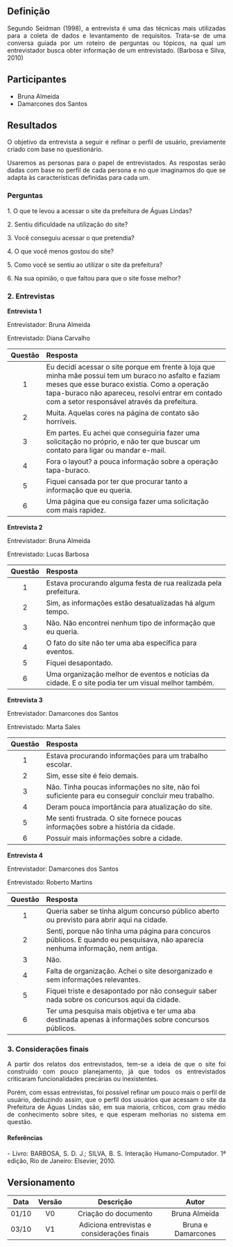 ## Definição
<p align = "justify">
Segundo Seidman (1998), a entrevista é uma das técnicas mais utilizadas para a coleta de dados e levantamento de requisitos. Trata-se de uma conversa guiada por um roteiro de perguntas ou tópicos, na qual um entrevistador busca obter informação de um entrevistado. (Barbosa e Silva, 2010)
</p>

## Participantes
- Bruna Almeida
- Damarcones dos Santos

## Resultados
<p align = "justify">
O objetivo da entrevista a seguir é refinar o perfil de usuário, previamente criado com base no questionário.
</p>
<p align = "justify">
Usaremos as personas para o papel de entrevistados. As respostas serão dadas com base no perfil de cada persona e no que imaginamos do que se adapta às características definidas para cada um.
</p>

### **Perguntas**
<p align = "justify">1. O que te levou a acessar o site da prefeitura de Águas Lindas?</p>
<p align = "justify">2. Sentiu dificuldade na utilização do site?</p>
<p align = "justify">3. Você conseguiu acessar o que pretendia?</p>
<p align = "justify">4. O que você menos gostou do site?</p>
<p align = "justify">5. Como você se sentiu ao utilizar o site da prefeitura?</p>
<p align = "justify">6. Na sua opinião, o que faltou para que o site fosse melhor?</p>


### **2.  Entrevistas**
**Entrevista 1**
<p align = "justify">Entrevistador: Bruna Almeida</p>
<p align = "justify">Entrevistado: Diana Carvalho</p>

|Questão|Resposta|
|:-----:|:-------|
|   1   |Eu decidi acessar o site porque em frente à loja que minha mãe possui tem um buraco no asfalto e faziam meses que esse buraco existia. Como a operação tapa-buraco não apareceu, resolvi entrar em contado com a setor responsável através da prefeitura.|
|   2   |Muita. Aquelas cores na página de contato são horríveis.|
|   3   |Em partes. Eu achei que conseguiria fazer uma solicitação no próprio, e não ter que buscar um contato para ligar ou mandar e-mail.|
|   4   |Fora o layout? a pouca informação sobre a operação tapa-buraco.|
|   5   |Fiquei cansada por ter que procurar tanto a informação que eu queria.
|   6   |Uma página que eu consiga fazer uma solicitação com mais rapidez.|

**Entrevista 2**
<p align = "justify">Entrevistador: Bruna Almeida</p>
<p align = "justify">Entrevistado: Lucas Barbosa</p>

|Questão|Resposta|
|:-----:|:-------|
|   1   |Estava procurando alguma festa de rua realizada pela prefeitura.|
|   2   |Sim, as informações estão desatualizadas há algum tempo.|
|   3   |Não. Não encontrei nenhum tipo de informação que eu queria.|
|   4   |O fato do site não ter uma aba específica para eventos.|
|   5   |Fiquei desapontado.|
|   6   |Uma organização melhor de eventos e notícias da cidade. E o site podia ter um visual melhor também.|

**Entrevista 3**
<p align = "justify">Entrevistador: Damarcones dos Santos</p>
<p align = "justify">Entrevistado: Marta Sales</p>

|Questão|Resposta|
|:-----:|:-------|
|   1   |Estava procurando informações para um trabalho escolar.|
|   2   |Sim, esse site é feio demais.|
|   3   |Não. Tinha poucas informações no site, não foi suficiente para eu conseguir concluir meu trabalho.|
|   4   |Deram pouca importância para atualização do site.|
|   5   |Me senti frustrada. O site fornece poucas informações sobre a história da cidade.|
|   6   |Possuir mais informações sobre a cidade.|

**Entrevista 4**
<p align = "justify">Entrevistador: Damarcones dos Santos</p>
<p align = "justify">Entrevistado: Roberto Martins</p>

|Questão|Resposta|
|:-----:|:-------|
|   1   |Queria saber se tinha algum concurso público aberto ou previsto para abrir aqui na cidade.|
|   2   |Senti, porque não tinha uma página para concuros públicos. E quando eu pesquisava, não aparecia nenhuma informação, nem antiga.|
|   3   |Não.|
|   4   |Falta de organização. Achei o site desorganizado e sem informações relevantes.|
|   5   |Fiquei triste e desapontado por não conseguir saber nada sobre os concursos aqui da cidade.|
|   6   |Ter uma pesquisa mais objetiva e ter uma aba destinada apenas à informações sobre concursos públicos.|

### **3.  Considerações finais**
<div><p align = "justify">
A partir dos relatos dos entrevistados, tem-se a ideia de que o site foi construído com pouco planejamento, já que todos os entrevistados criticaram funcionalidades precárias ou inexistentes.
</p>
<div><p align = "justify">
Porém, com essas entrevistas, foi possível refinar um pouco mais o perfil de usuário, deduzindo assim, que o perfil dos usuários que acessam o site da Prefeitura de Águas Lindas são, em sua maioria, críticos, com grau médio de conhecimento sobre sites, e que esperam melhorias no sistema em questão.
</p>
</div>

#### Referências
<div><p align = "justify">
- Livro: BARBOSA, S. D. J.; SILVA, B. S. Interação Humano-Computador. 1ª edição, Rio de Janeiro: Elsevier, 2010.
</p>
</div>

## Versionamento

| Data | Versão |           Descrição             |    Autor    |
|:----:|:------:|:-------------------------------:|:-----------:|
|01/10 |V0      |     Criação do documento        |Bruna Almeida|
|03/10 |V1      |Adiciona entrevistas e considerações finais|Bruna e Damarcones|